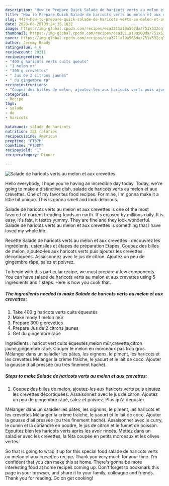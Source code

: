 ```yaml
---
description: "How to Prepare Quick Salade de haricots verts au melon et aux crevettes"
title: "How to Prepare Quick Salade de haricots verts au melon et aux crevettes"
slug: 4434-how-to-prepare-quick-salade-de-haricots-verts-au-melon-et-aux-crevettes
date: 2020-08-20T09:24:35.163Z
image: https://img-global.cpcdn.com/recipes/eca3211a10a568da/751x532cq70/salade-de-haricots-verts-au-melon-et-aux-crevettes-photo-principale-de-la-recette.jpg
thumbnail: https://img-global.cpcdn.com/recipes/eca3211a10a568da/751x532cq70/salade-de-haricots-verts-au-melon-et-aux-crevettes-photo-principale-de-la-recette.jpg
cover: https://img-global.cpcdn.com/recipes/eca3211a10a568da/751x532cq70/salade-de-haricots-verts-au-melon-et-aux-crevettes-photo-principale-de-la-recette.jpg
author: Jeremy Brady
ratingvalue: 4.6
reviewcount: 20211
recipeingredient:
- "400 g haricots verts cuits queuts"
- "1 melon mr"
- "300 g crevettes"
- " Jus de 2 citrons jaunes"
- " du gingembre rp"
recipeinstructions:
- "Coupez des billes de melon, ajoutez-les aux haricots verts puis ajoutez les crevettes décortiquées. Assaisonnez avec le jus de citron. Ajoutez un peu de gingembre râpé, salez et poivrez. Plus qu&#39;à déguster"
categories:
- Recipe
tags:
- salade
- de
- haricots

katakunci: salade de haricots 
nutrition: 281 calories
recipecuisine: American
preptime: "PT37M"
cooktime: "PT38M"
recipeyield: "1"
recipecategory: Dinner

---
```



![Salade de haricots verts au melon et aux crevettes](https://img-global.cpcdn.com/recipes/eca3211a10a568da/751x532cq70/salade-de-haricots-verts-au-melon-et-aux-crevettes-photo-principale-de-la-recette.jpg)

Hello everybody, I hope you're having an incredible day today. Today, we're going to make a distinctive dish, salade de haricots verts au melon et aux crevettes. One of my favorites food recipes. For mine, I'm gonna make it a little bit unique. This is gonna smell and look delicious.

Salade de haricots verts au melon et aux crevettes is one of the most favored of current trending foods on earth. It's enjoyed by millions daily. It is easy, it's fast, it tastes yummy. They are fine and they look wonderful. Salade de haricots verts au melon et aux crevettes is something that I have loved my whole life.

Recette Salade de haricots verts au melon et aux crevettes : découvrez les ingrédients, ustensiles et étapes de préparation Etapes. Coupez des billes de melon, ajoutez-les aux haricots verts puis ajoutez les crevettes décortiquées. Assaisonnez avec le jus de citron. Ajoutez un peu de gingembre râpé, salez et poivrez.


To begin with this particular recipe, we must prepare a few components. You can have salade de haricots verts au melon et aux crevettes using 5 ingredients and 1 steps. Here is how you cook that.

<!--inarticleads1-->

##### The ingredients needed to make Salade de haricots verts au melon et aux crevettes:

1. Take 400 g haricots verts cuits équeutés
1. Make ready 1 melon mûr
1. Prepare 300 g crevettes
1. Prepare  Jus de 2 citrons jaunes
1. Get  du gingembre râpé


Ingrédients : haricot vert cuits équeutés,melon mûr,crevette,citron jaune,gingembre râpé. Couper le melon en morceaux pas trop gros. Mélanger dans un saladier les pâtes, les oignons, le piment, les haricots et les crevettes Mélanger la crème fraîche, le yaourt et le lait de coco. Ajouter la gousse d&#39;ail pressée (ou très finement haché). 

<!--inarticleads2-->

##### Steps to make Salade de haricots verts au melon et aux crevettes:

1. Coupez des billes de melon, ajoutez-les aux haricots verts puis ajoutez les crevettes décortiquées. Assaisonnez avec le jus de citron. Ajoutez un peu de gingembre râpé, salez et poivrez. Plus qu&#39;à déguster


Mélanger dans un saladier les pâtes, les oignons, le piment, les haricots et les crevettes Mélanger la crème fraîche, le yaourt et le lait de coco. Ajouter la gousse d&#39;ail pressée (ou très finement haché). Assaisonner avec le curry, le cumin et la coriandre en poudre, le jus de citron et le fumet de poisson. Egouttez bien les haricots verts après les avoir rincés. Mettez dans un saladier avec les crevettes, la féta coupée en petits morceaux et les olives vertes. 

So that is going to wrap it up for this special food salade de haricots verts au melon et aux crevettes recipe. Thank you very much for your time. I'm confident that you can make this at home. There's gonna be more interesting food at home recipes coming up. Don't forget to bookmark this page in your browser, and share it to your family, colleague and friends. Thank you for reading. Go on get cooking!
